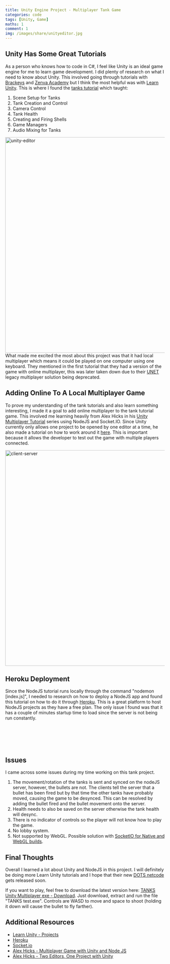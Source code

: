 ```yaml
---
title: Unity Engine Project - Multiplayer Tank Game
categories: code
tags: [Unity, Game]
maths: 1
comment: 1
img: /images/share/unityeditor.jpg
---
```


## Unity Has Some Great Tutorials

As a person who knows how to code in C#, I feel like Unity is an ideal game engine for me to learn game development. I did plenty of research on what I need to know about Unity. This involved going through tutorials with <a href="https://www.youtube.com/user/Brackeys" target="_blank">Brackeys</a> and <a href="https://academy.zenva.com/" target="_blank">Zenva Academy</a> but I think the most helpful was with <a href="https://learn.unity.com/" target="_blank">Learn Unity</a>. This is where I found the <a href="https://learn.unity.com/project/tanks-tutorial?uv=5.x" target="_blank">tanks tutorial</a> which taught:

1. Scene Setup for Tanks
2. Tank Creation and Control
3. Camera Control
4. Tank Health
5. Creating and Firing Shells
6. Game Managers
7. Audio Mixing for Tanks

<img alt="unity-editor" src="../images/posts/tanks/unityeditor.JPG" class="inline_img_right z-depth-5" width="680px"/>
What made me excited the most about this project was that it had local multiplayer which means it could be played on one computer using one keyboard. They mentioned in the first tutorial that they had a version of the game with online multiplayer, this was later taken down due to their <a href="https://support.unity3d.com/hc/en-us/articles/360001252086-UNet-Deprecation-FAQ" target="_blank">UNET</a> legacy multiplayer solution being deprecated. 

## Adding Online To A Local Multiplayer Game

To prove my understanding of the tank tutorials and also learn something interesting, I made it a goal to add online multiplayer to the tank tutorial game. This involved me learning heavily from Alex Hicks in his <a href="https://youtu.be/J0udhTJwR88" target="_blank">Unity Multiplayer Tutorial</a> series using NodeJS and Socket.IO. Since Unity currently only allows one project to be opened by one editor at a time, he also made a tutorial on how to work around it <a href="https://youtu.be/w7Wvt5cf_-o" target="_blank">here</a>. This is important because it allows the developer to test out the game with multiple players connected. 

<img alt="client-server" src="../images/posts/tanks/clientserver.JPG" class="inline_img_left z-depth-5" width="680px"/>

## Heroku Deployment

Since the NodeJS tutorial runs locally through the command "nodemon [index.js]", I needed to research on how to deploy a NodeJS app and found this tutorial on how to do it through <a href="https://youtu.be/MxfxiR8TVNU" target="_blank">Heroku</a>. This is a great platform to host NodeJS projects as they have a free plan. The only issue I found was that it has a couple of minutes startup time to load since the server is not being run constantly.

<br>
<br>
<br>
<br>

## Issues

I came across some issues during my time working on this tank project.

1. The movement/rotation of the tanks is sent and synced on the nodeJS server, however, the bullets are not. The clients tell the server that a bullet has been fired but by that time the other tanks have probably moved, causing the game to be desynced. This can be resolved by adding the bullet fired and the bullet movement onto the server.
2. Health needs to also be saved on the server otherwise the tank health will desync.
3. There is no indicator of controls so the player will not know how to play the game.
4. No lobby system.
5. Not supported by WebGL. Possible solution with <a href="https://assetstore.unity.com/packages/tools/network/socketio-for-native-and-webgl-builds-76508" target="_blank">SocketIO for Native and WebGL builds</a>.

## Final Thoughts

Overall I learned a lot about Unity and NodeJS in this project. I will definitely be doing more Learn Unity tutorials and I hope that their new <a href="https://unity.com/dots?utm_source=youtube&utm_medium=website&utm_campaign=event_global_generalpromo_2019-09-26_unite-copenhagen-dots-sample&utm_content=video" target="_blank">DOTS netcode</a> gets released soon.

If you want to play, feel free to download the latest version here: <a href="https://drive.google.com/file/d/13Xxu5t0NsqA7gi9lCOV6I7zrOQEXnGCs/view?usp=sharing" target="_blank">TANKS Unity Multiplayer exe - Download</a>. Just download, extract and run the file "TANKS test.exe". Controls are WASD to move and space to shoot (holding it down will cause the bullet to fly farther).

## Additional Resources

* <a href="https://learn.unity.com/projects" target="_blank">Learn Unity - Projects</a>
* <a href="https://www.heroku.com/" target="_blank">Heroku</a> 
* <a href="https://socket.io/" target="_blank">Socket.io</a>
* <a href="https://youtu.be/J0udhTJwR88" target="_blank">Alex Hicks - Multiplayer Game with Unity and Node JS</a>
* <a href="https://youtu.be/w7Wvt5cf_-o" target="_blank">Alex Hicks - Two Editors, One Project with Unity</a>